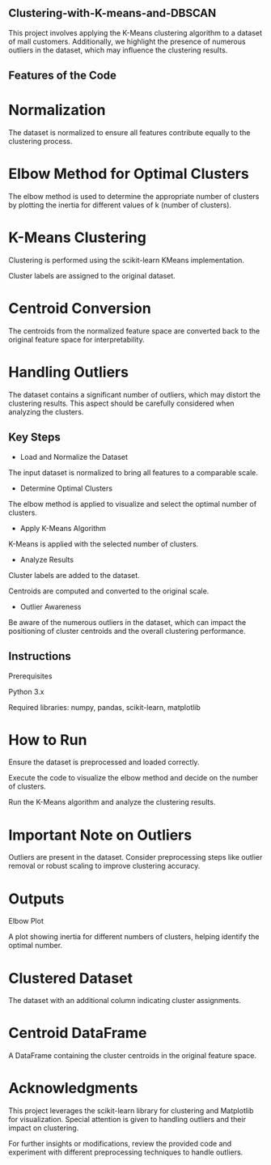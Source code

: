 ## Clustering-with-K-means-and-DBSCAN


This project involves applying the K-Means clustering algorithm to a dataset of mall customers. Additionally, we highlight the presence of numerous outliers in the dataset, which may influence the clustering results.

## Features of the Code

# Normalization

The dataset is normalized to ensure all features contribute equally to the clustering process.

# Elbow Method for Optimal Clusters

The elbow method is used to determine the appropriate number of clusters by plotting the inertia for different values of k (number of clusters).

# K-Means Clustering

Clustering is performed using the scikit-learn KMeans implementation.

Cluster labels are assigned to the original dataset.

# Centroid Conversion

The centroids from the normalized feature space are converted back to the original feature space for interpretability.

# Handling Outliers

The dataset contains a significant number of outliers, which may distort the clustering results. This aspect should be carefully considered when analyzing the clusters.

## Key Steps

- Load and Normalize the Dataset

The input dataset is normalized to bring all features to a comparable scale.

- Determine Optimal Clusters

The elbow method is applied to visualize and select the optimal number of clusters.

- Apply K-Means Algorithm

K-Means is applied with the selected number of clusters.

- Analyze Results

Cluster labels are added to the dataset.

Centroids are computed and converted to the original scale.

- Outlier Awareness

Be aware of the numerous outliers in the dataset, which can impact the positioning of cluster centroids and the overall clustering performance.

## Instructions

Prerequisites

Python 3.x

Required libraries: numpy, pandas, scikit-learn, matplotlib

# How to Run

Ensure the dataset is preprocessed and loaded correctly.

Execute the code to visualize the elbow method and decide on the number of clusters.

Run the K-Means algorithm and analyze the clustering results.

# Important Note on Outliers

Outliers are present in the dataset. Consider preprocessing steps like outlier removal or robust scaling to improve clustering accuracy.

# Outputs

Elbow Plot

A plot showing inertia for different numbers of clusters, helping identify the optimal number.

# Clustered Dataset

The dataset with an additional column indicating cluster assignments.

# Centroid DataFrame

A DataFrame containing the cluster centroids in the original feature space.

# Acknowledgments

This project leverages the scikit-learn library for clustering and Matplotlib for visualization. Special attention is given to handling outliers and their impact on clustering.

For further insights or modifications, review the provided code and experiment with different preprocessing techniques to handle outliers.

